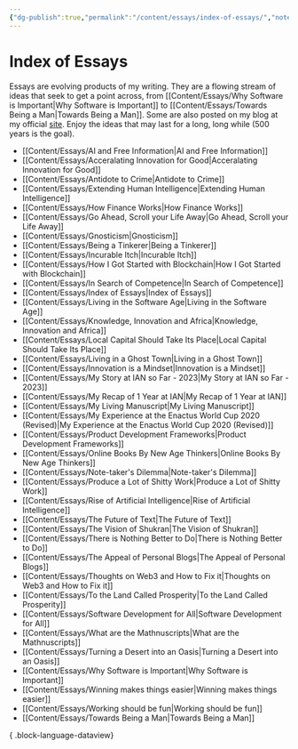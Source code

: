 ```yaml
---
{"dg-publish":true,"permalink":"/content/essays/index-of-essays/","noteIcon":"2"}
---
```


# Index of Essays

Essays are evolving products of my writing. They are a flowing stream of ideas that seek to get a point across, from [[Content/Essays/Why Software is Important\|Why Software is Important]] to [[Content/Essays/Towards Being a Man\|Towards Being a Man]]. Some are also posted on my blog at my official [site](https://mwaweru.com). Enjoy the ideas that may last for a long, long while (500 years is the goal).
- [[Content/Essays/AI and Free Information\|AI and Free Information]]
- [[Content/Essays/Acceralating Innovation for Good\|Acceralating Innovation for Good]]
- [[Content/Essays/Antidote to Crime\|Antidote to Crime]]
- [[Content/Essays/Extending Human Intelligence\|Extending Human Intelligence]]
- [[Content/Essays/How Finance Works\|How Finance Works]]
- [[Content/Essays/Go Ahead, Scroll your Life Away\|Go Ahead, Scroll your Life Away]]
- [[Content/Essays/Gnosticism\|Gnosticism]]
- [[Content/Essays/Being a Tinkerer\|Being a Tinkerer]]
- [[Content/Essays/Incurable Itch\|Incurable Itch]]
- [[Content/Essays/How I Got Started with Blockchain\|How I Got Started with Blockchain]]
- [[Content/Essays/In Search of Competence\|In Search of Competence]]
- [[Content/Essays/Index of Essays\|Index of Essays]]
- [[Content/Essays/Living in the Software Age\|Living in the Software Age]]
- [[Content/Essays/Knowledge, Innovation and Africa\|Knowledge, Innovation and Africa]]
- [[Content/Essays/Local Capital Should Take Its Place\|Local Capital Should Take Its Place]]
- [[Content/Essays/Living in a Ghost Town\|Living in a Ghost Town]]
- [[Content/Essays/Innovation is a Mindset\|Innovation is a Mindset]]
- [[Content/Essays/My Story at IAN so Far - 2023\|My Story at IAN so Far - 2023]]
- [[Content/Essays/My Recap of 1 Year at IAN\|My Recap of 1 Year at IAN]]
- [[Content/Essays/My Living Manuscript\|My Living Manuscript]]
- [[Content/Essays/My Experience at the Enactus World Cup 2020 (Revised)\|My Experience at the Enactus World Cup 2020 (Revised)]]
- [[Content/Essays/Product Development Frameworks\|Product Development Frameworks]]
- [[Content/Essays/Online Books By New Age Thinkers\|Online Books By New Age Thinkers]]
- [[Content/Essays/Note-taker's Dilemma\|Note-taker's Dilemma]]
- [[Content/Essays/Produce a Lot of Shitty Work\|Produce a Lot of Shitty Work]]
- [[Content/Essays/Rise of Artificial Intelligence\|Rise of Artificial Intelligence]]
- [[Content/Essays/The Future of Text\|The Future of Text]]
- [[Content/Essays/The Vision of Shukran\|The Vision of Shukran]]
- [[Content/Essays/There is Nothing Better to Do\|There is Nothing Better to Do]]
- [[Content/Essays/The Appeal of Personal Blogs\|The Appeal of Personal Blogs]]
- [[Content/Essays/Thoughts on Web3 and How to Fix it\|Thoughts on Web3 and How to Fix it]]
- [[Content/Essays/To the Land Called Prosperity\|To the Land Called Prosperity]]
- [[Content/Essays/Software Development for All\|Software Development for All]]
- [[Content/Essays/What are the Mathnuscripts\|What are the Mathnuscripts]]
- [[Content/Essays/Turning a Desert into an Oasis\|Turning a Desert into an Oasis]]
- [[Content/Essays/Why Software is Important\|Why Software is Important]]
- [[Content/Essays/Winning makes things easier\|Winning makes things easier]]
- [[Content/Essays/Working should be fun\|Working should be fun]]
- [[Content/Essays/Towards Being a Man\|Towards Being a Man]]

{ .block-language-dataview}


